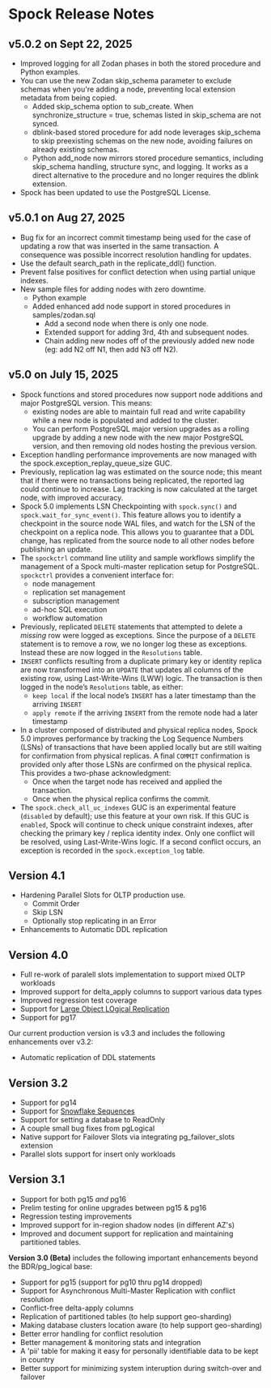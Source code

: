 # Spock Release Notes

## v5.0.2 on Sept 22, 2025

* Improved logging for all Zodan phases in both the stored procedure and Python examples.
* You can use the new Zodan skip_schema parameter to exclude schemas when you're adding a node, preventing local extension metadata from being copied.
    * Added skip_schema option to sub_create. When synchronize_structure = true, schemas listed in skip_schema are not synced.
    * dblink-based stored procedure for add node leverages skip_schema to skip preexisting schemas on the new node, avoiding failures on already existing schemas.
    * Python add_node now mirrors stored procedure semantics, including skip_schema handling, structure sync, and logging. It works as a direct alternative to the procedure and no longer requires the dblink extension.
* Spock has been updated to use the PostgreSQL License.


## v5.0.1 on Aug 27, 2025

* Bug fix for an incorrect commit timestamp being used for the case of updating a row that was inserted in the same transaction. A consequence was possible incorrect resolution handling for updates.
* Use the default search_path in the replicate_ddl() function.
* Prevent false positives for conflict detection when using partial unique indexes.
* New sample files for adding nodes with zero downtime.
    * Python example
    * Added enhanced add node support in stored procedures in samples/zodan.sql
        * Add a second node when there is only one node.
        * Extended support for adding 3rd, 4th and subsequent nodes.
        * Chain adding new nodes off of the previously added new node (eg: add N2 off N1, then add N3 off N2).

## v5.0 on July 15, 2025

* Spock functions and stored procedures now support node additions and major PostgreSQL version.  This means:
    * existing nodes are able to maintain full read and write capability while a new node is populated and added to the cluster.
    * You can perform PostgreSQL major version upgrades as a rolling upgrade by adding a new node with the new major PostgreSQL version, and then removing old nodes hosting the previous version.
* Exception handling performance improvements are now managed with the spock.exception_replay_queue_size GUC.
* Previously, replication lag was estimated on the source node; this meant that if there were no transactions being replicated, the reported lag could continue to increase.  Lag tracking is now calculated at the target node, with improved accuracy.
* Spock 5.0 implements LSN Checkpointing with `spock.sync()` and `spock.wait_for_sync_event()`.  This feature allows you to identify a checkpoint in the source node WAL files, and watch for the LSN of the checkpoint on a replica node.  This allows you to guarantee that a DDL change, has replicated from the source node to all other nodes before publishing an update.
* The `spockctrl` command line utility and sample workflows simplify the management of a Spock multi-master replication setup for PostgreSQL. `spockctrl` provides a convenient interface for:
    * node management
    * replication set management
    * subscription management
    * ad-hoc SQL execution
    * workflow automation
* Previously, replicated `DELETE` statements that attempted to delete a *missing* row were logged as exceptions.  Since the purpose of a `DELETE` statement is to remove a row, we no longer log these as exceptions. Instead these are now logged in the `Resolutions` table.
* `INSERT` conflicts resulting from a duplicate primary key or identity replica are now transformed into an `UPDATE` that updates all columns of the existing row, using Last-Write-Wins (LWW) logic.  The transaction is then logged in the node’s `Resolutions` table, as either:
    * `keep local` if the local node’s `INSERT` has a later timestamp than the arriving `INSERT`
    * `apply remote` if the arriving `INSERT` from the remote node had a later timestamp
* In a cluster composed of distributed and physical replica nodes, Spock 5.0 improves performance by tracking the Log Sequence Numbers (LSNs) of transactions that have been applied locally but are still waiting for confirmation from physical replicas.  A final `COMMIT` confirmation is provided only after those LSNs are confirmed on the physical replica.
This provides a two-phase acknowledgment:
   * Once when the target node has received and applied the transaction.
   * Once when the physical replica confirms the commit.
* The `spock.check_all_uc_indexes` GUC is an experimental feature (`disabled` by default); use this feature at your own risk.  If this GUC is `enabled`, Spock will continue to check unique constraint indexes, after checking the primary key / replica identity index.  Only one conflict will be resolved, using Last-Write-Wins logic.  If a second conflict occurs, an exception is recorded in the `spock.exception_log` table.


## Version 4.1
* Hardening Parallel Slots for OLTP production use.
  - Commit Order
  - Skip LSN
  - Optionally stop replicating in an Error
* Enhancements to Automatic DDL replication

## Version 4.0

* Full re-work of paralell slots implementation to support mixed OLTP workloads
* Improved support for delta_apply columns to support various data types
* Improved regression test coverage
* Support for [Large Object LOgical Replication](https://github.com/pgedge/lolor)
* Support for pg17

Our current production version is v3.3 and includes the following enhancements over v3.2:

* Automatic replication of DDL statements

## Version 3.2

* Support for pg14
* Support for [Snowflake Sequences](https://github.com/pgedge/snowflake)
* Support for setting a database to ReadOnly
* A couple small bug fixes from pgLogical
* Native support for Failover Slots via integrating pg_failover_slots extension
* Parallel slots support for insert only workloads

## Version 3.1

* Support for both pg15 *and* pg16
* Prelim testing for online upgrades between pg15 & pg16
* Regression testing improvements
* Improved support for in-region shadow nodes (in different AZ's)
* Improved and document support for replication and maintaining partitioned tables.


**Version 3.0 (Beta)** includes the following important enhancements beyond the BDR/pg_logical base:

* Support for pg15 (support for pg10 thru pg14 dropped)
* Support for Asynchronous Multi-Master Replication with conflict resolution
* Conflict-free delta-apply columns
* Replication of partitioned tables (to help support geo-sharding)
* Making database clusters location aware (to help support geo-sharding)
* Better error handling for conflict resolution
* Better management & monitoring stats and integration
* A 'pii' table for making it easy for personally identifiable data to be kept in country
* Better support for minimizing system interuption during switch-over and failover
